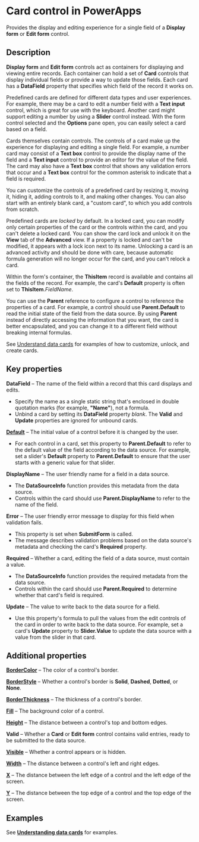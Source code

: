 
<properties
    pageTitle="Card control: reference | Microsoft PowerApps"
    description="Information, including properties and examples, about the Card control"
    services=""
    suite="powerapps"
    documentationCenter="na"
    authors="gregli-msft"
    manager="erikre"
    editor=""
    tags=""/>

<tags
   ms.service="powerapps"
   ms.devlang="na"
   ms.topic="article"
   ms.tgt_pltfrm="na"
   ms.workload="na"
   ms.date="02/29/2016"
   ms.author="gregli"/>

# Card control in PowerApps #
Provides the display and editing experience for a single field of a **Display form** or **Edit form** control.

## Description ##
**Display form** and **Edit form** controls act as containers for displaying and viewing entire records. Each container can hold a set of **Card** controls that display individual fields or provide a way to update those fields. Each card has a **DataField** property that specifies which field of the record it works on.  

Predefined cards are defined for different data types and user experiences.  For example, there may be a card to edit a number field with a **Text input** control, which is great for use with the keyboard. Another card might support editing a number by using a **Slider** control instead. With the form control selected and the **Options** pane open, you can easily select a card based on a field.

Cards themselves contain controls. The controls of a card make up the experience for displaying and editing a single field. For example, a number card may consist of a **Text box** control to provide the display name of the field and a **Text input** control to provide an editor for the value of the field. The card may also have a **Text box** control that shows any validation errors that occur and a **Text box** control for the common asterisk to indicate that a field is required.

You can customize the controls of a predefined card by resizing it, moving it, hiding it, adding controls to it, and making other changes. You can also start with an entirely blank card, a "custom card", to which you add controls from scratch.

Predefined cards are *locked* by default. In a locked card, you can modify only certain properties of the card or the controls within the card, and you can't delete a locked card. You can show the card lock and unlock it on the **View** tab of the **Advanced** view. If a property is locked and can't be modified, it appears with a lock icon next to its name. Unlocking a card is an advanced activity and should be done with care, because automatic formula generation will no longer occur for the card, and you can't relock a card.

Within the form's container, the **ThisItem** record is available and contains all the fields of the record.  For example, the card's **Default** property is often set to **ThisItem**.*FieldName*.

You can use the **Parent** reference to configure a control to reference the properties of a card.  For example, a control should use **Parent.Default** to read the initial state of the field from the data source. By using **Parent** instead of directly accessing the information that you want, the card is better encapsulated, and you can change it to a different field without breaking internal formulas.

See [Understand data cards](working-with-data-cards.md) for examples of how to customize, unlock, and create cards.

## Key properties ##
**DataField** – The name of the field within a record that this card displays and edits.

- Specify the name as a single static string that's enclosed in double quotation marks (for example, **"Name"**), not a formula.
- Unbind a card by setting its **DataField** property *blank*. The **Valid** and **Update** properties are ignored for unbound cards.

[**Default**](../properties/properties-core.md) – The initial value of a control before it is changed by the user.

- For each control in a card, set this property to **Parent.Default** to refer to the default value of the field according to the data source. For example, set a slider's **Default** property to **Parent.Default** to ensure that the user starts with a generic value for that slider.

**DisplayName** – The user friendly name for a field in a data source.

- The **DataSourceInfo** function provides this metadata from the data source.
- Controls within the card should use **Parent.DisplayName** to refer to the name of the field.

**Error** – The user friendly error message to display for this field when validation fails.

- This property is set when **SubmitForm** is called.  
- The message describes validation problems based on the data source's metadata and checking the card's **Required** property.

**Required** – Whether a card, editing the field of a data source, must contain a value.

- The **DataSourceInfo** function provides the required metadata from the data source.
- Controls within the card should use **Parent.Required** to determine whether that card's field is required.

**Update** – The value to write back to the data source for a field.

- Use this property's formula to pull the values from the edit controls of the card in order to write back to the data source. For example, set a card's **Update** property to **Slider.Value** to update the data source with a value from the slider in that card.

## Additional properties ##

[**BorderColor**](../properties/properties-color-border.md) – The color of a control's border.

[**BorderStyle**](../properties/properties-color-border.md) – Whether a control's border is **Solid**, **Dashed**, **Dotted**, or **None**.

[**BorderThickness**](../properties/properties-color-border.md) – The thickness of a control's border.

[**Fill**](../properties/properties-color-border.md) – The background color of a control.

[**Height**](../properties/properties-size-location.md) – The distance between a control's top and bottom edges.

**Valid** – Whether a **Card** or **Edit form** control contains valid entries, ready to be submitted to the data source.

[**Visible**](../properties/properties-core.md) – Whether a control appears or is hidden.

[**Width**](../properties/properties-size-location.md) – The distance between a control's left and right edges.

[**X**](../properties/properties-size-location.md) – The distance between the left edge of a control and the left edge of the screen.

[**Y**](../properties/properties-size-location.md) – The distance between the top edge of a control and the top edge of the screen.

## Examples ##

See [**Understanding data cards**](working-with-data-cards.md) for examples.
